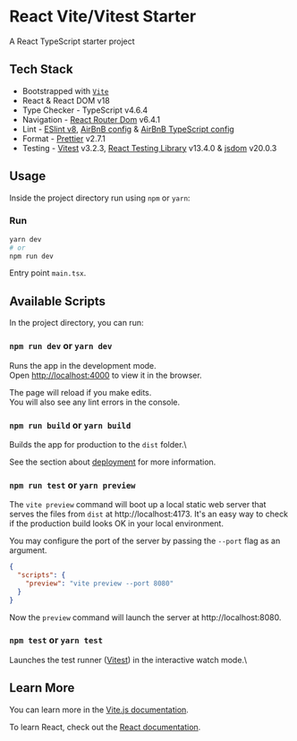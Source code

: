 # React Vite/Vitest Starter

A React TypeScript starter project

## Tech Stack

- Bootstrapped with [`Vite`](https://vitest.dev)
- React & React DOM v18
- Type Checker - TypeScript v4.6.4
- Navigation - [React Router Dom](https://reactrouter.com/en/main/router-components/browser-router) v6.4.1
- Lint - [ESlint v8](https://eslint.org), [AirBnB config](https://www.npmjs.com/package/eslint-config-airbnb) & [AirBnB TypeScript config](https://www.npmjs.com/package/eslint-config-airbnb-typescript)
- Format - [Prettier](https://prettier.io) v2.7.1
- Testing - [Vitest](https://vitest.dev) v3.2.3, [React Testing Library](https://testing-library.com/docs/react-testing-library/intro) v13.4.0 & [jsdom](https://github.com/jsdom/jsdom) v20.0.3

## Usage

Inside the project directory run using `npm` or `yarn`:
### Run

```bash
yarn dev
# or
npm run dev
```

Entry point `main.tsx`.


## Available Scripts

In the project directory, you can run:

### `npm run dev` or `yarn dev`

Runs the app in the development mode.\
Open [http://localhost:4000](http://localhost:4000) to view it in the browser.

The page will reload if you make edits.\
You will also see any lint errors in the console.

### `npm run build` or `yarn build`

Builds the app for production to the `dist` folder.\


See the section about [deployment](https://vitejs.dev/guide/static-deploy.html#building-the-app) for more information.

### `npm run test` or `yarn preview`

The `vite preview` command will boot up a local static web server that serves the files from `dist` at http://localhost:4173. It's an easy way to check if the production build looks OK in your local environment.

You may configure the port of the server by passing the `--port` flag as an argument.

```json
{
  "scripts": {
    "preview": "vite preview --port 8080"
  }
}
```
Now the `preview` command will launch the server at http://localhost:8080.

### `npm test` or `yarn test`

Launches the test runner ([Vitest](https://vitest.dev)) in the interactive watch mode.\

## Learn More

You can learn more in the [Vite.js documentation](https://vitejs.dev/guide/).

To learn React, check out the [React documentation](https://reactjs.org/).
